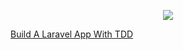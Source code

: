 <p align="center"><img src="https://laravel.com/assets/img/components/logo-laravel.svg"></p>

[Build A Laravel App With TDD](https://laracasts.com/series/build-a-laravel-app-with-tdd)
